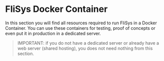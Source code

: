 # FliSys Docker Container

In this section you will find all resources required to run FliSys in a Docker Container. You can use these containers for testing, proof of concepts or even put it in production in a dedicated server.

> IMPORTANT: if you do not have a dedicated server or already have a web server (shared hosting), you does not need nothing from this section.